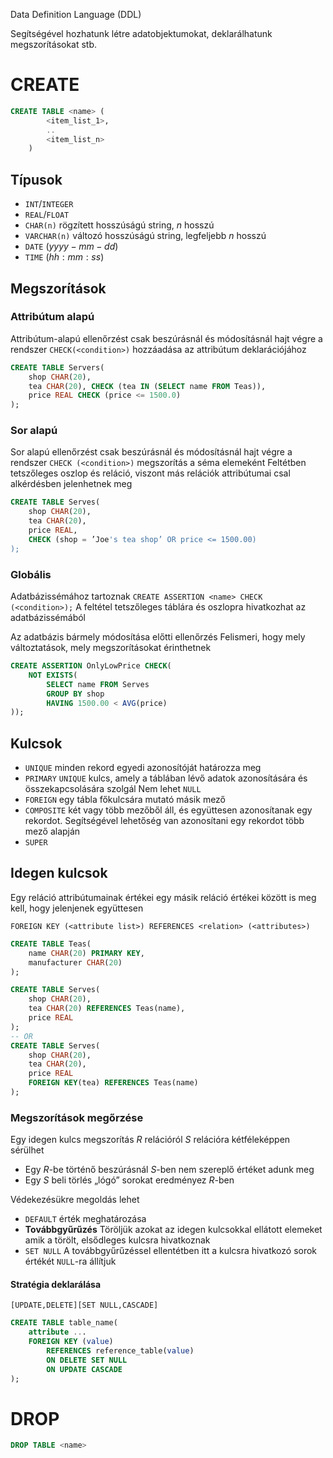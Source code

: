 Data Definition Language (DDL)

Segítségével hozhatunk létre adatobjektumokat, deklarálhatunk megszorításokat stb.
# CREATE
```sql
CREATE TABLE <name> (
		<item_list_1>,
		..
		<item_list_n>
	)
```
## Típusok
* `INT`/`INTEGER`
* `REAL`/`FLOAT`
* `CHAR(n)` rögzített hosszúságú string, $n$ hosszú
* `VARCHAR(n)` változó hosszúságú string, legfeljebb $n$ hosszú
* `DATE` $(yyyy-mm-dd)$
* `TIME` $(hh:mm:ss)$
## Megszorítások
### Attribútum alapú
Attribútum-alapú ellenőrzést csak beszúrásnál és módosításnál hajt végre a rendszer
`CHECK(<condition>)` hozzáadása az attribútum deklarációjához
```sql
CREATE TABLE Servers(
	shop CHAR(20),
	tea CHAR(20), CHECK (tea IN (SELECT name FROM Teas)),
	price REAL CHECK (price <= 1500.0)
);
```
### Sor alapú
Sor alapú ellenőrzést csak beszúrásnál és módosításnál hajt végre a rendszer
`CHECK (<condition>)` megszorítás a séma elemeként
Feltétben tetszőleges oszlop és reláció, viszont más relációk attribútumai csal alkérdésben jelenhetnek meg
```sql
CREATE TABLE Serves(
	shop CHAR(20),
	tea CHAR(20),
	price REAL,
	CHECK (shop = ’Joe's tea shop’ OR price <= 1500.00)
);
```
### Globális
Adatbázissémához tartoznak
`CREATE ASSERTION <name> CHECK (<condition>);`
A feltétel tetszőleges táblára és oszlopra hivatkozhat az adatbázissémából

Az adatbázis bármely módosítása előtti ellenőrzés
Felismeri, hogy mely változtatások, mely megszorításokat érinthetnek
```sql
CREATE ASSERTION OnlyLowPrice CHECK(
	NOT EXISTS(
		SELECT name FROM Serves
		GROUP BY shop
		HAVING 1500.00 < AVG(price)
));
```
## Kulcsok
* `UNIQUE` minden rekord egyedi azonosítóját határozza meg
* `PRIMARY` `UNIQUE` kulcs, amely a táblában lévő adatok azonosítására és összekapcsolására szolgál
Nem lehet `NULL`
* `FOREIGN` egy tábla főkulcsára mutató másik mező
* `COMPOSITE` két vagy több mezőből áll, és együttesen azonosítanak egy rekordot. Segítségével lehetőség van azonosítani egy rekordot több mező alapján 
* `SUPER`
## Idegen kulcsok
Egy reláció attribútumainak értékei egy másik reláció értékei között is meg kell, hogy jelenjenek együttesen

`FOREIGN KEY (<attribute list>) REFERENCES <relation> (<attributes>) `
```sql
CREATE TABLE Teas(
	name CHAR(20) PRIMARY KEY, 
	manufacturer CHAR(20)
); 

CREATE TABLE Serves(
	shop CHAR(20),
	tea CHAR(20) REFERENCES Teas(name),
	price REAL
);
-- OR
CREATE TABLE Serves(
	shop CHAR(20),
	tea CHAR(20),
	price REAL
	FOREIGN KEY(tea) REFERENCES Teas(name)
);
```
### Megszorítások megőrzése
Egy idegen kulcs megszorítás $R$ relációról $S$ relációra kétféleképpen sérülhet
* Egy $R$-be történő beszúrásnál $S$-ben nem szereplő értéket adunk meg
* Egy $S$ beli törlés „lógó” sorokat eredményez $R$-ben

Védekezésükre megoldás lehet
* `DEFAULT` érték meghatározása 
* **Továbbgyűrűzés**
Töröljük azokat az idegen kulcsokkal ellátott elemeket amik a törölt, elsődleges kulcsra hivatkoznak
* `SET NULL`
A továbbgyűrűzéssel ellentétben itt a kulcsra hivatkozó sorok értékét `NULL`-ra állítjuk
#### Stratégia deklarálása
`[UPDATE,DELETE][SET NULL,CASCADE]`
```sql
CREATE TABLE table_name(
	attribute ...
	FOREIGN KEY (value)
		REFERENCES reference_table(value)
		ON DELETE SET NULL
		ON UPDATE CASCADE
);
```
# DROP
```sql
DROP TABLE <name>
```
<!--stackedit_data:
eyJoaXN0b3J5IjpbLTE3ODc3ODc5M119
-->